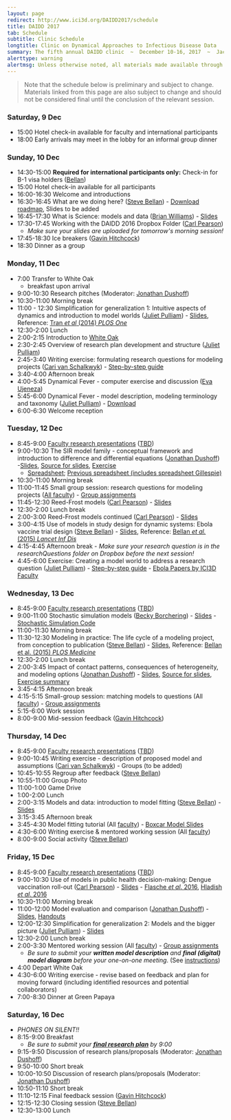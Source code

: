```yaml
---
layout: page
redirect: http://www.ici3d.org/DAIDD2017/schedule
title: DAIDD 2017
tab: Schedule
subtitle: Clinic Schedule
longtitle: Clinic on Dynamical Approaches to Infectious Disease Data
summary: The fifth annual DAIDD clinic  ~  December 10-16, 2017  ~  Jacksonville and Yulee, Florida
alerttype: warning
alertmsg: Unless otherwise noted, all materials made available through this website are licensed through a <a rel="license" href="http://creativecommons.org/licenses/by/4.0/">CC-BY International Lincense</a>. <a rel="license" href="../license.html">Click here for license details</a>.
---
```


> Note that the schedule below is preliminary and subject to change. Materials linked from this page are also subject to change and should not be considered final until the conclusion of the relevant session.

### Saturday, 9 Dec
- 15:00 Hotel check-in available for faculty and international participants
- 18:00 Early arrivals may meet in the lobby for an informal group dinner

### Sunday, 10 Dec
-   14:30-15:00 **Required for international participants only:** Check-in for B-1 visa holders ([Bellan]({{site.absoluteurl}}/people/faculty/))
- 15:00 Hotel check-in available for all participants
- 16:00-16:30 Welcome and introductions
- 16:30-16:45 What are we doing here? ([Steve Bellan]({{site.absoluteurl}}/people/faculty/))  - [Download roadmap](../roadmap/DAIDD2016roadmap.pdf), Slides to be added
- 16:45-17:30 What is Science: models and data ([Brian Williams]({{site.absoluteurl}}/people/faculty/)) - [Slides](../Materials/Brian%20Williams%20What%20is%20Science.pdf)
- 17:30-17:45 Working with the DAIDD 2016 Dropbox Folder ([Carl Pearson]({{site.absoluteurl}}/people/faculty/))
    - _Make sure your slides are uploaded for tomorrow's morning session!_
- 17:45-18:30 Ice breakers ([Gavin Hitchcock]({{site.absoluteurl}}/people/staff/))
- 18:30 Dinner as a group

### Monday, 11 Dec
- 7:00 Transfer to White Oak
    - breakfast upon arrival
- 9:00-10:30 Research pitches (Moderator: [Jonathan Dushoff]({{site.absoluteurl}}/people/faculty/))
- 10:30-11:00 Morning break
- 11:00 - 12:30 Simplification for generalization 1: Intuitive aspects of dynamics and introduction to model worlds ([Juliet Pulliam]({{site.absoluteurl}}/people/faculty/)) - [Slides](../Materials/Pulliam_S4G1.pdf), Reference: [Tran _et al_ (2014) _PLOS One_](http://www.plosone.org/article/info%3Adoi%2F10.1371%2Fjournal.pone.0114479 "Tran et al 2014")
- 12:30-2:00 Lunch
- 2:00-2:15 Introduction to [White Oak](http://www.whiteoakwildlife.org/wop)
- 2:30-2:45 Overview of research plan development and structure ([Juliet Pulliam]({{site.absoluteurl}}/people/faculty/))
- 2:45-3:40 Writing exercise: formulating research questions for modeling projects ([Cari van Schalkwyk]({{site.absoluteurl}}/people/faculty/)) - [Step-by-step guide](../Materials/researchQuestions)
- 3:40-4:00 Afternoon break
- 4:00-5:45 Dynamical Fever - computer exercise and discussion ([Eva Ujeneza]({{site.absoluteurl}}/people/faculty/))
- 5:45-6:00 Dynamical Fever - model description, modeling terminology and taxonomy ([Juliet Pulliam]({{site.absoluteurl}}/people/faculty/)) - [Download](../Materials/modelTaxonomy)
- 6:00-6:30 Welcome reception

### Tuesday, 12 Dec

- 8:45-9:00 [Faculty research presentations](../Materials/researchPresentations) ([TBD]({{site.absoluteurl}}/people/faculty/))
- 9:00-10:30 The SIR model family - conceptual framework and introduction to difference and differential equations ([Jonathan Dushoff]({{site.absoluteurl}}/people/faculty/)) -[Slides](https://github.com/dushoff/disease_model_talks/blob/master/git_push/family.draft.pdf), [Source for slides](https://github.com/dushoff/disease_model_talks), [Exercise](../Materials/SIRmodelFamily)
  - [Spreadsheet](http://tinyurl.com/SIR-DAIDD-2016); [Previous spreadsheet (includes spreadsheet Gillespie)](http://tinyurl.com/SIR-DAIDD-2015)
- 10:30-11:00 Morning break
- 11:00-11:45 Small group session: research questions for modeling projects ([All faculty]({{site.absoluteurl}}/people/faculty/)) - [Group assignments](https://www.dropbox.com/s/2e4xxxks5rxw9bb/groupAssignments.pdf?dl=1)
- 11:45-12:30 Reed-Frost models ([Carl Pearson]({{site.absoluteurl}}/people/faculty/)) - [Slides](../Materials/Pearon-ReedFrostModels.pdf)
- 12:30-2:00 Lunch break
- 2:00-3:00 Reed-Frost models continued ([Carl Pearson]({{site.absoluteurl}}/people/faculty/)) - [Slides](../Materials/Pearon-ReedFrostModels.pdf)
- 3:00-4:15 Use of models in study design for dynamic systems: Ebola vaccine trial design ([Steve Bellan]({{site.absoluteurl}}/people/faculty/)) - [Slides](../Materials/Bellan-ModelsInStudyDesign-Ebola.pdf), Reference:
  [Bellan _et al._ (2015) _Lancet Inf Dis_](http://bellanlab.publichealth.uga.edu/wp-content/uploads/2016/09/BellanEtAl-SLEbola-LancetID-2015.pdf)
- 4:15-4:45 Afternoon break - _Make sure your research question is in the researchQuestions folder on Dropbox before the next session!_
- 4:45-6:00 Exercise: Creating a model world to address a research question ([Juliet Pulliam]({{site.absoluteurl}}/people/faculty/)) - [Step-by-step guide](../Materials/modelWorld) - [Ebola Papers by ICI3D Faculty](http://ebola.ici3d.org)

### Wednesday, 13 Dec
- 8:45-9:00 [Faculty research presentations](../Materials/researchPresentations) ([TBD]({{site.absoluteurl}}/people/faculty/))
- 9:00-11:00 Stochastic simulation models ([Becky Borchering]({{site.absoluteurl}}/people/faculty/)) - [Slides](https://www.dropbox.com/s/678dx9io8fqnxyg/Borchering_stochastic_simulation_DAIDD2016.pdf?dl=1) - [Stochastic Simulation Code](https://github.com/ICI3D/RTutorials/raw/15f3f2d1c6b8d99c9762617c700e0e8bbf206482/spillover_introductions.R)
- 11:00-11:30 Morning break
- 11:30-12:30 Modeling in practice: The life cycle of a modeling project, from conception to publication ([Steve Bellan]({{site.absoluteurl}}/people/faculty/))  - [Slides](../Materials/Bellan-LifeCycleModelingProject-AcuteHIV.pdf), Reference: [Bellan et al. (2015) _PLOS Medicine_](http://journals.plos.org/plosmedicine/article?id=10.1371/journal.pmed.1001801)
- 12:30-2:00 Lunch break
- 2:00-3:45 Impact of contact patterns, consequences of heterogeneity, and modeling options ([Jonathan Dushoff]({{site.absoluteurl}}/people/faculty/)) - [Slides](https://github.com/dushoff/disease_model_talks/tree/master/git_push/heterogeneity.draft.pdf), [Source for slides](https://github.com/dushoff/disease_model_talks/), [Exercise summary](../Materials/heterogeneityTutorialSummary.pdf)
- 3:45-4:15 Afternoon break
- 4:15-5:15 Small-group session: matching models to questions (All [faculty]({{site.absoluteurl}}/people/faculty/)) - [Group assignments](https://www.dropbox.com/s/mkhbd5926vf186a/groupAssignments.pdf?dl=1)
- 5:15-6:00 Work session
- 8:00-9:00 Mid-session feedback ([Gavin Hitchcock]({{site.absoluteurl}}/people/staff/))

### Thursday, 14 Dec

- 8:45-9:00 [Faculty research presentations](../Materials/researchPresentations) ([TBD]({{site.absoluteurl}}/people/faculty/))
- 9:00-10:45 Writing exercise - description of proposed model and assumptions ([Cari van Schalkwyk]({{site.absoluteurl}}/people/faculty/)) - Groups (to be added)
- 10:45-10:55 Regroup after feedback ([Steve Bellan]({{site.absoluteurl}}/people/faculty/))
- 10:55-11:00 Group Photo
- 11:00-1:00 Game Drive
- 1:00-2:00 Lunch
- 2:00-3:15 Models and data: introduction to model fitting  ([Steve Bellan]({{site.absoluteurl}}/people/faculty/)) - [Slides](../Materials/Bellan-ModelsData-IntrotoModelFitting.pdf)
- 3:15-3:45  Afternoon break
- 3:45-4:30 Model fitting tutorial (All [faculty]({{site.absoluteurl}}/people/faculty/)) - [Boxcar Model Slides](../Materials/boxcarModels.pdf)
- 4:30-6:00 Writing exercise & mentored working session (All [faculty]({{site.absoluteurl}}/people/faculty/))
- 8:00-9:00 Social activity ([Steve Bellan]({{site.absoluteurl}}/people/faculty/))

### Friday, 15 Dec

- 8:45-9:00 [Faculty research presentations](../Materials/researchPresentations) ([TBD]({{site.absoluteurl}}/people/faculty/))
- 9:00-10:30 Use of models in public health decision-making: Dengue vaccination roll-out ([Carl Pearson]({{site.absoluteurl}}/people/faculty/)) - [Slides](https://docs.google.com/presentation/d/1JqrGCGnlZLgguxWxeyEEwOBbJYnQaglXbRrq2P_x2Nc/pub?start=false&loop=false&delayms=3000) - [Flasche _et al_. 2016](http://journals.plos.org/plosmedicine/article?id=10.1371/journal.pmed.1002181), [Hladish _et al_. 2016 ](http://journals.plos.org/plosntds/article?id=10.1371/journal.pntd.0004661)
- 10:30-11:00 Morning break
- 11:00-12:00 Model evaluation and comparison ([Jonathan Dushoff]({{site.absoluteurl}}/people/faculty/)) - [Slides](https://github.com/dushoff/statistics_talks/blob/master/git_push/evaluation.draft.pdf), [Handouts](https://github.com/dushoff/statistics_talks/blob/master/git_push/evaluation.handouts.pdf)
- 12:00-12:30 Simplification for generalization 2: Models and the bigger picture ([Juliet Pulliam]({{site.absoluteurl}}/people/faculty/)) - [Slides](../Materials/Pulliam_S4G2.pdf)
- 12:30-2:00 Lunch break
- 2:00-3:30 Mentored working session (All [faculty]({{site.absoluteurl}}/people/faculty/)) - [Group assignments](https://www.dropbox.com/s/si7qr82eew4eo3s/groupAssignments.pdf?dl=1)
    - _Be sure to submit your **written model description** and **final (digital) model diagram** before your one-on-one meeting_. (See [instructions](../Materials/instructions))
- 4:00 Depart White Oak
- 4:30-6:00 Writing exercise - revise based on feedback and plan for moving forward (including identified resources and potential collaborators)
- 7:00-8:30 Dinner at Green Papaya

### Saturday, 16 Dec

- _PHONES ON SILENT!!_
- 8:15-9:00 Breakfast
    - _Be sure to submit your [**final research plan**](../Materials/researchPlans) by 9:00_
- 9:15-9:50 Discussion of research plans/proposals (Moderator: [Jonathan Dushoff]({{site.absoluteurl}}/people/faculty/))
- 9:50-10:00 Short break
- 10:00-10:50 Discussion of research plans/proposals (Moderator: [Jonathan Dushoff]({{site.absoluteurl}}/people/faculty/))
- 10:50-11:10 Short break
- 11:10-12:15 Final feedback session ([Gavin Hitchcock]({{site.absoluteurl}}/people/staff/))
- 12:15-12:30 Closing session ([Steve Bellan]({{site.absoluteurl}}/people/faculty/))
- 12:30-13:00 Lunch
